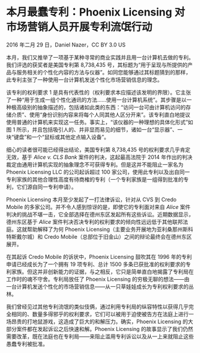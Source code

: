# 本月最蠢专利：Phoenix Licensing 对市场营销人员开展专利流氓行动

2016 年二月 29 日，Daniel Nazer，CC BY 3.0 US

本月，我们又推举了一项基于某种寻常的商业实践并且用一台计算机去做的专利。我们评选的获奖者是美国专利第 8,738,435 号，其标题为“用于呈现与所提供的产品与服务相关的个性化内容的方法与仪器”。如同您能够通过其标题猜到的那样，此专利主张了一种使用一台计算机发送个性化市场营销信息的理念。

该专利的权利要求 1 是具有代表性的（权利要求本应描述该发明的界限）。它主张了一种“用于生成一组个性化通讯的方法……使用一台计算机系统”。其步骤是以一种极高级别的抽象描述的，包括诸如此类的东西：“访问一台可由计算机访问的存储介质”、使用“身份识别内容来将每个人同其他人区分开来”。该专利直白地提议使用普通的计算机来实现这一任务。事实上，“该仪器的一种理想的具体化形式”如图 1 所示，并且包括吸引人的、并非显而易见的细节，诸如一台“显示器”、一块“键盘”和一个“鼠标或其他定点输入设备”。

细心的读者很可能已经得出结论，美国专利第 8,738,435 号的权利要求几乎肯定无效，基于 _Alice v. CLS Bank_ 案件的判决，这起最高法院于 2014 年作出的判决裁定由通用计算机实现的抽象理念不可获得专利。但是这并不能阻止一家名为 Phoenix Licensing LLC 的公司起诉超过 100 家公司，使用此专利以及出自同一专利家族的其他合理性高度有待商榷的专利（一个专利家族是一组得到批准的专利，它们源自同一专利申请）。

Phoenix Licensing 本月至少发起了一打法律诉讼，针对从 CVS 到 Credo Mobile 的多家公司。并不令人感到惊讶的是，即使它的专利面对来自 _Alice_ 案件判决的挑战不堪一击，它全部选择在德州东区发起所有这些诉讼。近期数据显示，德州东区基于 _Alice_ 案件判决否决专利的权利要求的倾向性远远低于其他联邦法庭。这就帮助解释了为何 Phoenix Licensing（主要业务开展地为亚利桑那州斯科特斯戴尔城）和 Credo Mobile（总部位于旧金山）之间的辩论最终会在德州东区展开。

在其起诉 Credo Mobile 的诉状中，Phoenix Licensing 鼓吹其在 1996 年的专利申请已经成长为了一个拥有 19 项专利、总计 1500 多条已获批准的权利要求的专利家族。但这并非创新能力的证据，与之相反，它只是简单直白地揭露了专利局在工作时的魂不守舍。专利局放任了 Phoenix Licensing 的穷极无聊的想法——由一台计算机发送个性化的市场营销信息——从一只草娃娃成长为专利权利要求的丛林。

我们曾经见过其他专利流氓的类似伎俩，通过利用专利局的纵容特性以获得几乎完全相同的、数量多得邪乎的权利要求，它们可以被用于迫使被告方在法庭上进行一场昂贵的打地鼠游戏，这造成了巨大的和解压力。确实，Phoenix Licensing 的大部分案件都在发起诉讼之后快速和解。Phoenix Licensing 的故事显示了我们仍然需要改革，既在法庭也在专利局——来阻止滥用专利诉讼以及从一上来就阻止这些愚蠢专利被批准。
